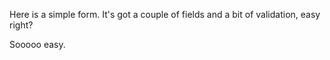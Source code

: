 Here is a simple form. It's got a couple of fields and a bit of validation, easy right?

Sooooo easy.
